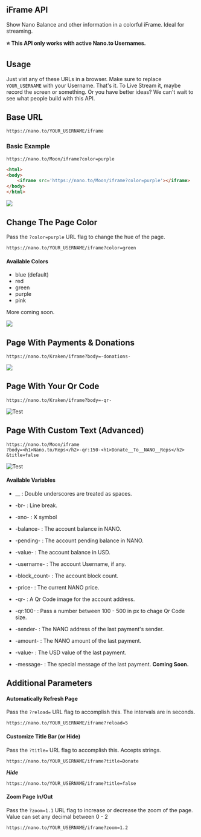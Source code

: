 ## iFrame API

Show Nano Balance and other information in a colorful iFrame. Ideal for streaming.

**⭐️ This API only works with active Nano.to Usernames.**

## Usage

Just vist any of these URLs in a browser. Make sure to replace ```YOUR_USERNAME``` with your Username. That's it. To Live Stream it, maybe record the screen or something. Or you have better ideas? We can't wait to see what people build with this API. 

## Base URL

```
https://nano.to/YOUR_USERNAME/iframe
```

### Basic Example

```
https://nano.to/Moon/iframe?color=purple
```

```html
<html>
<body>
    <iframe src='https://nano.to/Moon/iframe?color=purple'></iframe>
</body>
</html>
```

![](../assets/iframe-home.png)

## Change The Page Color

Pass the ``` ?color=purple ``` URL flag to change the hue of the page.

```
https://nano.to/YOUR_USERNAME/iframe?color=green
```

#### Available Colors

- blue (default)
- red
- green
- purple
- pink

More coming soon.

![](../assets/iframe-home-green.png)

## Page With Payments & Donations

```
https://nano.to/Kraken/iframe?body=-donations-
```

![](../assets/iframe-donations.png)


## Page With Your Qr Code

```
https://nano.to/Kraken/iframe?body=-qr-
```

![Test](../assets/iframe-qrcode.png)


## Page With Custom Text (Advanced)

```
https://nano.to/Moon/iframe
?body=<h1>Nano.to/Reps</h2>-qr:150-<h1>Donate__To__NANO__Reps</h2>
&title=false
```

![Test](../assets/iframe-message.png)

#### Available Variables

- __ : Double underscores are treated as spaces.
- -br- : Line break.
- -xno- : Ӿ symbol
- -balance- : The account balance in NANO.
- -pending- : The account pending balance in NANO.
- -value- : The account balance in USD.
- -username- : The account Username, if any.
- -block_count- : The account block count.

- -price- : The current NANO price.

- -qr- : A Qr Code image for the account address.
- -qr:100- : Pass a number between 100 - 500 in px to chage Qr Code size.

- -sender- : The NANO address of the last payment's sender.
- -amount- : The NANO amount of the last payment.
- -value- : The USD value of the last payment.
- -message- : The special message of the last payment. **Coming Soon.** 

## Additional Parameters

#### Automatically Refresh Page

Pass the ``` ?reload= ``` URL flag to accomplish this. The intervals are in seconds. 

```
https://nano.to/YOUR_USERNAME/iframe?reload=5
```


#### Customize Title Bar (or Hide)

Pass the ``` ?title= ``` URL flag to accomplish this. Accepts strings.

```
https://nano.to/YOUR_USERNAME/iframe?title=Donate
```

***Hide***

```
https://nano.to/YOUR_USERNAME/iframe?title=false
```

#### Zoom Page In/Out

Pass the ``` ?zoom=1.1 ``` URL flag to increase or decrease the zoom of the page. Value can set any decimal between 0 - 2

```
https://nano.to/YOUR_USERNAME/iframe?zoom=1.2
```
